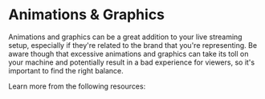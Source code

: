 # Animations & Graphics

Animations and graphics can be a great addition to your live streaming setup, especially if they're related to the brand that you're representing. Be aware though that excessive animations and graphics can take its toll on your machine and potentially result in a bad experience for viewers, so it's important to find the right balance.

Learn more from the following resources:

